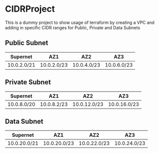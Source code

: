 # CIDRProject

This is a dummy project to show usage of terraform by creating a VPC and adding in specific CIDR ranges for Public, Private and Data Subnets


## Public Subnet

| Supernet      | AZ1           |  AZ2          |  AZ3           |
| ------------- |:-------------:|:-------------:|:--------------:|
| 10.0.2.0/21 | 10.0.2.0/23 | 10.0.4.0/23 | 10.0.6.0/23 |

## Private Subnet

| Supernet      | AZ1           |  AZ2          |  AZ3           |
| ------------- |:-------------:|:-------------:|:--------------:|
| 10.0.8.0/20   | 10.0.8.2/23   | 10.0.12.0/23  | 10.0.16.0/23   |

## Data Subnet 
| Supernet      | AZ1           |  AZ2          |  AZ3           |
| ------------- |:-------------:|:-------------:|:--------------:|
| 10.0.20.0/21 | 10.0.20.0/23 | 10.0.22.0/23 | 10.0.24.0/23
